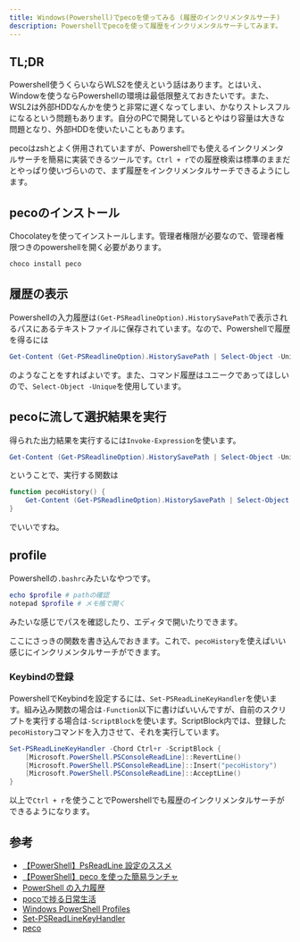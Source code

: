 ```yaml
---
title: Windows(Powershell)でpecoを使ってみる (履歴のインクリメンタルサーチ)
description: Powershellでpecoを使って履歴をインクリメンタルサーチしてみます。
---
```


## TL;DR

Powershell使うくらいならWLS2を使えという話はあります。とはいえ、Windowを使うならPowershellの環境は最低限整えておきたいです。また、WSL2は外部HDDなんかを使うと非常に遅くなってしまい、かなりストレスフルになるという問題もあります。自分のPCで開発しているとやはり容量は大きな問題となり、外部HDDを使いたいこともあります。

pecoはzshとよく併用されていますが、Powershellでも使えるインクリメンタルサーチを簡易に実装できるツールです。`Ctrl + r`での履歴検索は標準のままだとやっぱり使いづらいので、まず履歴をインクリメンタルサーチできるようにします。

## pecoのインストール

Chocolateyを使ってインストールします。管理者権限が必要なので、管理者権限つきのpowershellを開く必要があります。

```powershell
choco install peco
```

## 履歴の表示

Powershellの入力履歴は`(Get-PSReadlineOption).HistorySavePath`で表示されるパスにあるテキストファイルに保存されています。なので、Powershellで履歴を得るには

```powershell
Get-Content (Get-PSReadlineOption).HistorySavePath | Select-Object -Unique
```

のようなことをすればよいです。また、コマンド履歴はユニークであってほしいので、`Select-Object -Unique`を使用しています。

## pecoに流して選択結果を実行

得られた出力結果を実行するには`Invoke-Expression`を使います。

```powershell
Get-Content (Get-PSReadlineOption).HistorySavePath | Select-Object -Unique | peco | Invoke-Expression
```

ということで、実行する関数は

```powershell
function pecoHistory() {
    Get-Content (Get-PSReadlineOption).HistorySavePath | Select-Object -Unique | peco | Invoke-Expression
}
```

でいいですね。

## profile

Powershellの`.bashrc`みたいなやつです。

```powershell
echo $profile # pathの確認
notepad $profile # メモ帳で開く
```

みたいな感じでパスを確認したり、エディタで開いたりできます。

ここにさっきの関数を書き込んでおきます。これで、`pecoHistory`を使えばいい感じにインクリメンタルサーチができます。

### Keybindの登録

PowershellでKeybindを設定するには、`Set-PSReadLineKeyHandler`を使います。組み込み関数の場合は`-Function`以下に書けばいいんですが、自前のスクリプトを実行する場合は`-ScriptBlock`を使います。ScriptBlock内では、登録した`pecoHistory`コマンドを入力させて、それを実行しています。

```powershell
Set-PSReadLineKeyHandler -Chord Ctrl+r -ScriptBlock {
    [Microsoft.PowerShell.PSConsoleReadLine]::RevertLine()
    [Microsoft.PowerShell.PSConsoleReadLine]::Insert("pecoHistory")
    [Microsoft.PowerShell.PSConsoleReadLine]::AcceptLine()
}
```

以上で`Ctrl + r`を使うことでPowershellでも履歴のインクリメンタルサーチができるようになります。

## 参考

- [【PowerShell】PsReadLine 設定のススメ](https://qiita.com/AWtnb/items/5551fcc762ed2ad92a81)
- [【PowerShell】peco を使った簡易ランチャ](https://qiita.com/AWtnb/items/d2842d86c5482832daa5)
- [PowerShell の入力履歴](https://www.vwnet.jp/Windows/w10/PSHistry.htm)
- [pocoで捗る日常生活](https://krymtkts.github.io/posts/2019-07-28-have-a-good-day-with-poco)
- [Windows PowerShell Profiles](https://docs.microsoft.com/en-us/previous-versions//bb613488(v=vs.85)?redirectedfrom=MSDN#understanding-the-profiles)
- [Set-PSReadLineKeyHandler](https://docs.microsoft.com/ja-jp/powershell/module/psreadline/set-psreadlinekeyhandler?view=powershell-7.1)
- [peco](https://github.com/peco/peco)